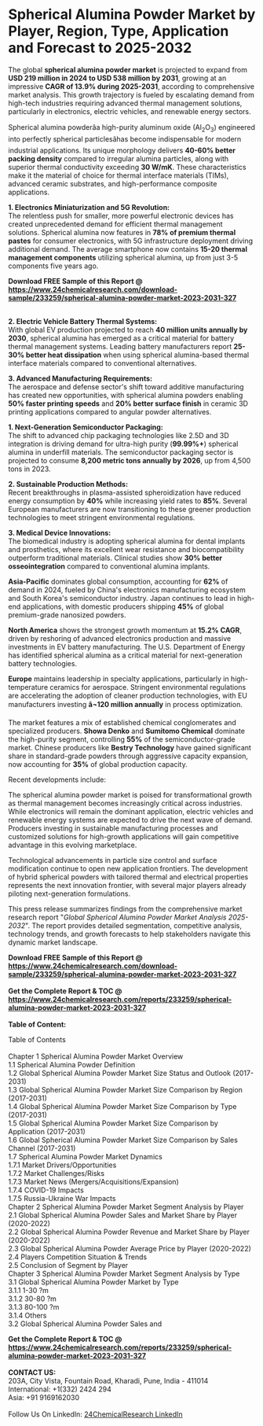 <h1>Spherical Alumina Powder Market by Player, Region, Type, Application and  Forecast to 2025-2032</h1><p>The global <strong>spherical alumina powder market</strong> is projected to expand from <strong>USD 219 million in 2024 to USD 538 million by 2031</strong>, growing at an impressive <strong>CAGR of 13.9% during 2025-2031</strong>, according to comprehensive market analysis. This growth trajectory is fueled by escalating demand from high-tech industries requiring advanced thermal management solutions, particularly in electronics, electric vehicles, and renewable energy sectors.</p><p>Spherical alumina powderâa high-purity aluminum oxide (Al<sub>2</sub>O<sub>3</sub>) engineered into perfectly spherical particlesâhas become indispensable for modern industrial applications. Its unique morphology delivers <strong>40-60% better packing density</strong> compared to irregular alumina particles, along with superior thermal conductivity exceeding <strong>30 W/mK</strong>. These characteristics make it the material of choice for thermal interface materials (TIMs), advanced ceramic substrates, and high-performance composite applications.</p><p><strong>1. Electronics Miniaturization and 5G Revolution:</strong><br>
The relentless push for smaller, more powerful electronic devices has created unprecedented demand for efficient thermal management solutions. Spherical alumina now features in <strong>78% of premium thermal pastes</strong> for consumer electronics, with 5G infrastructure deployment driving additional demand. The average smartphone now contains <strong>15-20 thermal management components</strong> utilizing spherical alumina, up from just 3-5 components five years ago.</p><div><b>Download FREE Sample of this Report @ 
            <a href="https://www.24chemicalresearch.com/download-sample/233259/spherical-alumina-powder-market-2023-2031-327">
            https://www.24chemicalresearch.com/download-sample/233259/spherical-alumina-powder-market-2023-2031-327</a></b></div><br><p><strong>2. Electric Vehicle Battery Thermal Systems:</strong><br>
With global EV production projected to reach <strong>40 million units annually by 2030</strong>, spherical alumina has emerged as a critical material for battery thermal management systems. Leading battery manufacturers report <strong>25-30% better heat dissipation</strong> when using spherical alumina-based thermal interface materials compared to conventional alternatives.</p><p><strong>3. Advanced Manufacturing Requirements:</strong><br>
The aerospace and defense sector's shift toward additive manufacturing has created new opportunities, with spherical alumina powders enabling <strong>50% faster printing speeds</strong> and <strong>20% better surface finish</strong> in ceramic 3D printing applications compared to angular powder alternatives.</p><p><strong>1. Next-Generation Semiconductor Packaging:</strong><br>
The shift to advanced chip packaging technologies like 2.5D and 3D integration is driving demand for ultra-high purity (<strong>99.99%+</strong>) spherical alumina in underfill materials. The semiconductor packaging sector is projected to consume <strong>8,200 metric tons annually by 2026</strong>, up from 4,500 tons in 2023.</p><p><strong>2. Sustainable Production Methods:</strong><br>
Recent breakthroughs in plasma-assisted spheroidization have reduced energy consumption by <strong>40%</strong> while increasing yield rates to <strong>85%</strong>. Several European manufacturers are now transitioning to these greener production technologies to meet stringent environmental regulations.</p><p><strong>3. Medical Device Innovations:</strong><br>
The biomedical industry is adopting spherical alumina for dental implants and prosthetics, where its excellent wear resistance and biocompatibility outperform traditional materials. Clinical studies show <strong>30% better osseointegration</strong> compared to conventional alumina implants.</p><p><strong>Asia-Pacific</strong> dominates global consumption, accounting for <strong>62%</strong> of demand in 2024, fueled by China's electronics manufacturing ecosystem and South Korea's semiconductor industry. Japan continues to lead in high-end applications, with domestic producers shipping <strong>45%</strong> of global premium-grade nanosized powders.</p><p><strong>North America</strong> shows the strongest growth momentum at <strong>15.2% CAGR</strong>, driven by reshoring of advanced electronics production and massive investments in EV battery manufacturing. The U.S. Department of Energy has identified spherical alumina as a critical material for next-generation battery technologies.</p><p><strong>Europe</strong> maintains leadership in specialty applications, particularly in high-temperature ceramics for aerospace. Stringent environmental regulations are accelerating the adoption of cleaner production technologies, with EU manufacturers investing <strong>â¬120 million annually</strong> in process optimization.</p><p>The market features a mix of established chemical conglomerates and specialized producers. <strong>Showa Denko</strong> and <strong>Sumitomo Chemical</strong> dominate the high-purity segment, controlling <strong>55%</strong> of the semiconductor-grade market. Chinese producers like <strong>Bestry Technology</strong> have gained significant share in standard-grade powders through aggressive capacity expansion, now accounting for <strong>35%</strong> of global production capacity.</p><p>Recent developments include:</p><p>The spherical alumina powder market is poised for transformational growth as thermal management becomes increasingly critical across industries. While electronics will remain the dominant application, electric vehicles and renewable energy systems are expected to drive the next wave of demand. Producers investing in sustainable manufacturing processes and customized solutions for high-growth applications will gain competitive advantage in this evolving marketplace.</p><p>Technological advancements in particle size control and surface modification continue to open new application frontiers. The development of hybrid spherical powders with tailored thermal and electrical properties represents the next innovation frontier, with several major players already piloting next-generation formulations.</p><p>This press release summarizes findings from the comprehensive market research report "<em>Global Spherical Alumina Powder Market Analysis 2025-2032</em>". The report provides detailed segmentation, competitive analysis, technology trends, and growth forecasts to help stakeholders navigate this dynamic market landscape.</p><div><b>Download FREE Sample of this Report @ 
            <a href="https://www.24chemicalresearch.com/download-sample/233259/spherical-alumina-powder-market-2023-2031-327">
            https://www.24chemicalresearch.com/download-sample/233259/spherical-alumina-powder-market-2023-2031-327</a></b></div><br><div><b>Get the Complete Report & TOC @ 
            <a href="https://www.24chemicalresearch.com/reports/233259/spherical-alumina-powder-market-2023-2031-327">
            https://www.24chemicalresearch.com/reports/233259/spherical-alumina-powder-market-2023-2031-327</a></b></div><br>
            <b>Table of Content:</b><p>Table of Contents<br />
<br />
Chapter 1 Spherical Alumina Powder Market Overview<br />
    1.1 Spherical Alumina Powder Definition<br />
    1.2 Global Spherical Alumina Powder Market Size Status and Outlook (2017-2031)<br />
    1.3 Global Spherical Alumina Powder Market Size Comparison by Region (2017-2031)<br />
    1.4 Global Spherical Alumina Powder Market Size Comparison by Type (2017-2031)<br />
    1.5 Global Spherical Alumina Powder Market Size Comparison by Application (2017-2031)<br />
    1.6 Global Spherical Alumina Powder Market Size Comparison by Sales Channel (2017-2031)<br />
    1.7 Spherical Alumina Powder Market Dynamics<br />
        1.7.1 Market Drivers/Opportunities<br />
        1.7.2 Market Challenges/Risks<br />
        1.7.3 Market News (Mergers/Acquisitions/Expansion)<br />
        1.7.4 COVID-19 Impacts<br />
        1.7.5 Russia-Ukraine War Impacts<br />
Chapter 2 Spherical Alumina Powder Market Segment Analysis by Player<br />
    2.1 Global Spherical Alumina Powder Sales and Market Share by Player (2020-2022)<br />
    2.2 Global Spherical Alumina Powder Revenue and Market Share by Player (2020-2022)<br />
    2.3 Global Spherical Alumina Powder Average Price by Player (2020-2022)<br />
    2.4 Players Competition Situation & Trends<br />
    2.5 Conclusion of Segment by Player<br />
Chapter 3 Spherical Alumina Powder Market Segment Analysis by Type<br />
    3.1 Global Spherical Alumina Powder Market by Type<br />
        3.1.1 1-30 ?m<br />
        3.1.2 30-80 ?m<br />
        3.1.3 80-100 ?m<br />
        3.1.4 Others<br />
    3.2 Global Spherical Alumina Powder Sales and</p><div><b>Get the Complete Report & TOC @ 
            <a href="https://www.24chemicalresearch.com/reports/233259/spherical-alumina-powder-market-2023-2031-327">
            https://www.24chemicalresearch.com/reports/233259/spherical-alumina-powder-market-2023-2031-327</a></b></div><br><b>CONTACT US:</b><br>
            203A, City Vista, Fountain Road, Kharadi, Pune, India - 411014<br>
            International: +1(332) 2424 294<br>
            Asia: +91 9169162030 <br><br>
            Follow Us On LinkedIn: <a href="https://www.linkedin.com/company/24chemicalresearch/">24ChemicalResearch LinkedIn</a>